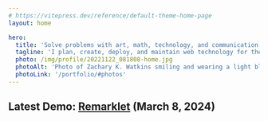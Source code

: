 ```yaml
---
# https://vitepress.dev/reference/default-theme-home-page
layout: home

hero:
  title: 'Solve problems with art, math, technology, and communication.'
  tagline: 'I plan, create, deploy, and maintain web technology for the public and private sector.'
  photo: /img/profile/20221122_081808-home.jpg
  photoAlt: 'Photo of Zachary K. Watkins smiling and wearing a light blue buttoned shirt.'
  photoLink: '/portfolio/#photos'
---
```


## Latest Demo: <a href="/portfolio/remarklet/">Remarklet</a> (March 8, 2024)
